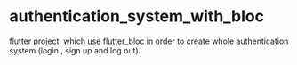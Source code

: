 # authentication_system_with_bloc

flutter project, which use flutter_bloc in order to create whole authentication system (login , sign up and log out).

